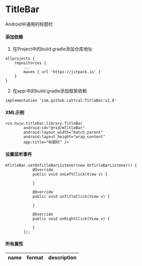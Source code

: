 # TitleBar
Android中通用的标题栏
#### 添加依赖
1. 在Project中的build.gradle添加仓库地址
```
allprojects {
    repositories {
        ...
        maven { url 'https://jitpack.io' }
    }
}
```
2. 在app:中的build.gradle添加框架依赖
```
implementation 'com.github.cattcal:TitleBar:v1.0'
```
#### XML示例
```
<cn.hujw.titlebar.library.TitleBar
        android:id="@+id/mTitleBar"
        android:layout_width="match_parent"
        android:layout_height="wrap_content"
        app:title="标题栏" />
```
#### 设置监听事件
```
mTitleBar.setOnTitleBarListener(new OnTitleBarListener() {
            @Override
            public void onLeftClick(View v) {

            }

            @Override
            public void onTitleClick(View v) {

            }

            @Override
            public void onRightClick(View v) {

            }
        });
```
#### 所有属性
|name|format|description|
|:-|:-:|-:|
